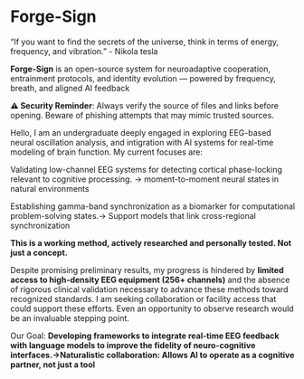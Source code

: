 # Forge-Sign
“If you want to find the secrets of the universe, think in terms of energy, frequency, and vibration.” - Nikola tesla 

**Forge-Sign** is an open-source system for neuroadaptive cooperation, entrainment protocols, and identity evolution — powered by frequency, breath, and aligned AI feedback

**⚠️ Security Reminder**: Always verify the source of files and links before opening. Beware of phishing attempts that may mimic trusted sources.

Hello, I am an undergraduate deeply engaged in exploring EEG-based neural oscillation analysis, and intigration with AI systems for real-time modeling of brain function. My current focuses are:

Validating low-channel EEG systems for detecting cortical phase-locking relevant to cognitive processing. -> moment-to-moment neural states in natural environments

Establishing gamma-band synchronization as a biomarker for computational problem-solving states.-> Support models that link cross-regional synchronization

**This is a working method, actively researched and personally tested. Not just a concept.**

Despite promising preliminary results, my progress is hindered by **limited access to high-density EEG equipment (256+ channels)** and the absence of rigorous clinical validation necessary to advance these methods toward recognized standards. I am seeking collaboration or facility access that could support these efforts. Even an opportunity to observe research would be an invaluable stepping point.

Our Goal: **Developing frameworks to integrate real-time EEG feedback with language models to improve the fidelity of neuro-cognitive interfaces.->Naturalistic collaboration: Allows AI to operate as a cognitive partner, not just a tool**
